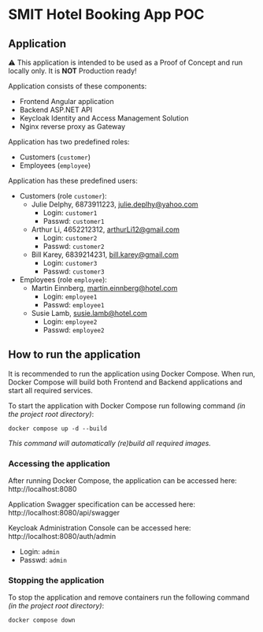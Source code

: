 # SMIT Hotel Booking App POC

## Application

:warning: This application is intended to be used as a Proof of Concept and run locally only. It is __NOT__ Production ready!

Application consists of these components:
- Frontend Angular application
- Backend ASP.NET API
- Keycloak Identity and Access Management Solution
- Nginx reverse proxy as Gateway

Application has two predefined roles:
- Customers (`customer`)
- Employees (`employee`)

Application has these predefined users:
- Customers (role `customer`):
  - Julie Delphy, 6873911223, julie.deplhy@yahoo.com
    - Login: `customer1`
    - Passwd: `customer1`
  - Arthur Li, 4652212312, arthurLi12@gmail.com
    - Login: `customer2`
    - Passwd: `customer2`
  - Bill Karey, 6839214231, bill.karey@gmail.com
    - Login: `customer3`
    - Passwd: `customer3`
- Employees (role `employee`):
  - Martin Einnberg, martin.einnberg@hotel.com
    - Login: `employee1`
    - Passwd: `employee1`
  - Susie Lamb, susie.lamb@hotel.com
    - Login: `employee2`
    - Passwd: `employee2`

## How to run the application

It is recommended to run the application using Docker Compose. When run, Docker Compose will build both Frontend and Backend applications and start all required services.

To start the application with Docker Compose run following command _(in the project root directory)_:
```shell
docker compose up -d --build
```
_This command will automatically (re)build all required images._

### Accessing the application

After running Docker Compose, the application can be accessed here: http://localhost:8080

Application Swagger specification can be accessed here: http://localhost:8080/api/swagger

Keycloak Administration Console can be accessed here: http://localhost:8080/auth/admin
- Login: `admin`
- Passwd: `admin`

### Stopping the application

To stop the application and remove containers run the following command _(in the project root directory)_:
```shell
docker compose down
```